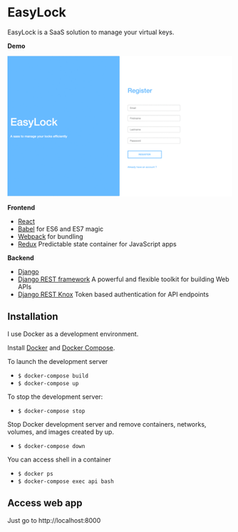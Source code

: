 # EasyLock

EasyLock is a SaaS solution to manage your virtual keys.

**Demo**

![Easylock animation](screenshots/animation/animation.gif)

**Frontend**

* [React](https://github.com/facebook/react)
* [Babel](http://babeljs.io) for ES6 and ES7 magic
* [Webpack](http://webpack.github.io) for bundling
* [Redux](https://github.com/reactjs/redux) Predictable state container for JavaScript apps

**Backend**

* [Django](https://www.djangoproject.com/)
* [Django REST framework](http://www.django-rest-framework.org/) A powerful and flexible toolkit for building Web APIs
* [Django REST Knox](https://github.com/James1345/django-rest-knox) Token based authentication for API endpoints

## Installation

I use Docker as a development environment.

Install [Docker](https://www.docker.com/products/overview) and [Docker Compose](https://docs.docker.com/compose/install/).

To launch the development server

* `$ docker-compose build`
* `$ docker-compose up`

To stop the development server:

* `$ docker-compose stop`

Stop Docker development server and remove containers, networks, volumes, and images created by up.

* `$ docker-compose down`

You can access shell in a container

* `$ docker ps`
* `$ docker-compose exec api bash`

## Access web app

Just go to http://localhost:8000